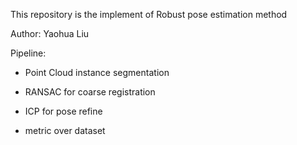 This repository is the implement of Robust pose estimation method


Author: Yaohua Liu

Pipeline:
* Point Cloud instance segmentation
* RANSAC for coarse registration 
* ICP for pose refine

* metric over dataset
